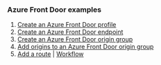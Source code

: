 ### Azure Front Door examples

1. [Create an Azure Front Door profile](create-profile/README.md) 
2. [Create an Azure Front Door endpoint](create-endpoint/README.md)
3. [Create an Azure Front Door origin group](create-origin-group/README.md) 
4. [Add origins to an Azure Front Door origin group](add-origins-to-origin-group/README.md)
5. [Add a route](add-route/README.md) | [Workflow](../.github/workflows/afd_add-route_README_md.yml)

<!-- workflow.run() 

  exit 0
  
  -->
